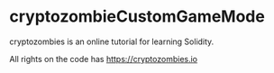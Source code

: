 # cryptozombieCustomGameMode

cryptozombies is an online tutorial for learning Solidity.

All rights on the code has https://cryptozombies.io

